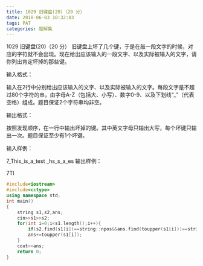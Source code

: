 ```yaml
---
title: 1029 旧键盘(20)（20 分）
date: 2018-06-03 10:32:03
tags: PAT
categories: 题解集
---
```


1029 旧键盘(20)（20 分）
旧键盘上坏了几个键，于是在敲一段文字的时候，对应的字符就不会出现。现在给出应该输入的一段文字、以及实际被输入的文字，请你列出肯定坏掉的那些键。

输入格式：

输入在2行中分别给出应该输入的文字、以及实际被输入的文字。每段文字是不超过80个字符的串，由字母A-Z（包括大、小写）、数字0-9、以及下划线“_”（代表空格）组成。题目保证2个字符串均非空。

输出格式：

按照发现顺序，在一行中输出坏掉的键。其中英文字母只输出大写，每个坏键只输出一次。题目保证至少有1个坏键。

输入样例：

7_This_is_a_test
_hs_s_a_es
输出样例：

7TI

```cpp
#include<iostream>
#include<cctype>
using namespace std;
int main()
{
    string s1,s2,ans;
    cin>>s1>>s2;
    for(int i=0;i<s1.length();i++){
        if(s2.find(s1[i])==string::npos&&ans.find(toupper(s1[i]))==string::npos)
        ans+=toupper(s1[i]);
    }
    cout<<ans;
    return 0;
}

```